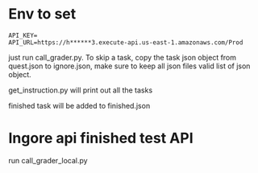 # Env to set

```.env
API_KEY=
API_URL=https://h******3.execute-api.us-east-1.amazonaws.com/Prod
```

just run call_grader.py. To skip a task, copy the task json object from quest.json to ignore.json, make sure to keep all json files valid list of json object.

get_instruction.py will print out all the tasks

finished task will be added to finished.json


# Ingore api finished test API

run call_grader_local.py